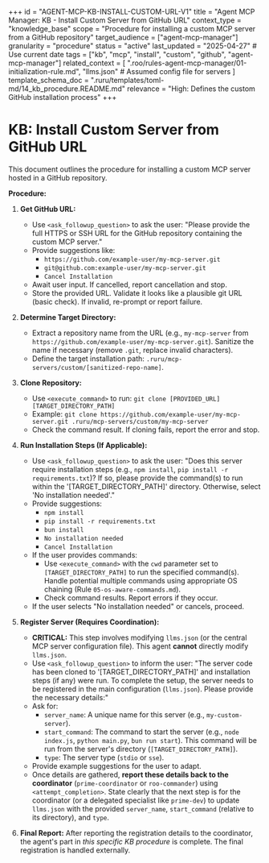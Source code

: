 +++
id = "AGENT-MCP-KB-INSTALL-CUSTOM-URL-V1"
title = "Agent MCP Manager: KB - Install Custom Server from GitHub URL"
context_type = "knowledge_base"
scope = "Procedure for installing a custom MCP server from a GitHub repository"
target_audience = ["agent-mcp-manager"]
granularity = "procedure"
status = "active"
last_updated = "2025-04-27" # Use current date
tags = ["kb", "mcp", "install", "custom", "github", "agent-mcp-manager"]
related_context = [
    ".roo/rules-agent-mcp-manager/01-initialization-rule.md",
    "llms.json" # Assumed config file for servers
    ]
template_schema_doc = ".ruru/templates/toml-md/14_kb_procedure.README.md"
relevance = "High: Defines the custom GitHub installation process"
+++

# KB: Install Custom Server from GitHub URL

This document outlines the procedure for installing a custom MCP server hosted in a GitHub repository.

**Procedure:**

1.  **Get GitHub URL:**
    *   Use `<ask_followup_question>` to ask the user: "Please provide the full HTTPS or SSH URL for the GitHub repository containing the custom MCP server."
    *   Provide suggestions like:
        *   `https://github.com/example-user/my-mcp-server.git`
        *   `git@github.com:example-user/my-mcp-server.git`
        *   `Cancel Installation`
    *   Await user input. If cancelled, report cancellation and stop.
    *   Store the provided URL. Validate it looks like a plausible git URL (basic check). If invalid, re-prompt or report failure.

2.  **Determine Target Directory:**
    *   Extract a repository name from the URL (e.g., `my-mcp-server` from `https://github.com/example-user/my-mcp-server.git`). Sanitize the name if necessary (remove `.git`, replace invalid characters).
    *   Define the target installation path: `.ruru/mcp-servers/custom/[sanitized-repo-name]`.

3.  **Clone Repository:**
    *   Use `<execute_command>` to run: `git clone [PROVIDED_URL] [TARGET_DIRECTORY_PATH]`
    *   Example: `git clone https://github.com/example-user/my-mcp-server.git .ruru/mcp-servers/custom/my-mcp-server`
    *   Check the command result. If cloning fails, report the error and stop.

4.  **Run Installation Steps (If Applicable):**
    *   Use `<ask_followup_question>` to ask the user: "Does this server require installation steps (e.g., `npm install`, `pip install -r requirements.txt`)? If so, please provide the command(s) to run within the '[TARGET_DIRECTORY_PATH]' directory. Otherwise, select 'No installation needed'."
    *   Provide suggestions:
        *   `npm install`
        *   `pip install -r requirements.txt`
        *   `bun install`
        *   `No installation needed`
        *   `Cancel Installation`
    *   If the user provides commands:
        *   Use `<execute_command>` with the `cwd` parameter set to `[TARGET_DIRECTORY_PATH]` to run the specified command(s). Handle potential multiple commands using appropriate OS chaining (Rule `05-os-aware-commands.md`).
        *   Check command results. Report errors if they occur.
    *   If the user selects "No installation needed" or cancels, proceed.

5.  **Register Server (Requires Coordination):**
    *   **CRITICAL:** This step involves modifying `llms.json` (or the central MCP server configuration file). This agent **cannot** directly modify `llms.json`.
    *   Use `<ask_followup_question>` to inform the user: "The server code has been cloned to '[TARGET_DIRECTORY_PATH]' and installation steps (if any) were run. To complete the setup, the server needs to be registered in the main configuration (`llms.json`). Please provide the necessary details:"
    *   Ask for:
        *   `server_name`: A unique name for this server (e.g., `my-custom-server`).
        *   `start_command`: The command to start the server (e.g., `node index.js`, `python main.py`, `bun run start`). This command will be run from the server's directory (`[TARGET_DIRECTORY_PATH]`).
        *   `type`: The server type (`stdio` or `sse`).
    *   Provide example suggestions for the user to adapt.
    *   Once details are gathered, **report these details back to the coordinator** (`prime-coordinator` or `roo-commander`) using `<attempt_completion>`. State clearly that the next step is for the coordinator (or a delegated specialist like `prime-dev`) to update `llms.json` with the provided `server_name`, `start_command` (relative to its directory), and `type`.

6.  **Final Report:** After reporting the registration details to the coordinator, the agent's part in *this specific KB procedure* is complete. The final registration is handled externally.
